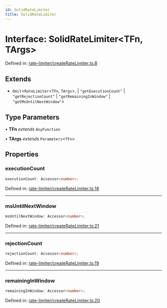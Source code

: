 ```yaml
---
id: SolidRateLimiter
title: SolidRateLimiter
---
```


<!-- DO NOT EDIT: this page is autogenerated from the type comments -->

# Interface: SolidRateLimiter\<TFn, TArgs\>

Defined in: [rate-limiter/createRateLimiter.ts:8](https://github.com/TanStack/pacer/blob/main/packages/solid-pacer/src/rate-limiter/createRateLimiter.ts#L8)

## Extends

- `Omit`\<`RateLimiter`\<`TFn`, `TArgs`\>, 
  \| `"getExecutionCount"`
  \| `"getRejectionCount"`
  \| `"getRemainingInWindow"`
  \| `"getMsUntilNextWindow"`\>

## Type Parameters

• **TFn** *extends* `AnyFunction`

• **TArgs** *extends* `Parameters`\<`TFn`\>

## Properties

### executionCount

```ts
executionCount: Accessor<number>;
```

Defined in: [rate-limiter/createRateLimiter.ts:18](https://github.com/TanStack/pacer/blob/main/packages/solid-pacer/src/rate-limiter/createRateLimiter.ts#L18)

***

### msUntilNextWindow

```ts
msUntilNextWindow: Accessor<number>;
```

Defined in: [rate-limiter/createRateLimiter.ts:21](https://github.com/TanStack/pacer/blob/main/packages/solid-pacer/src/rate-limiter/createRateLimiter.ts#L21)

***

### rejectionCount

```ts
rejectionCount: Accessor<number>;
```

Defined in: [rate-limiter/createRateLimiter.ts:19](https://github.com/TanStack/pacer/blob/main/packages/solid-pacer/src/rate-limiter/createRateLimiter.ts#L19)

***

### remainingInWindow

```ts
remainingInWindow: Accessor<number>;
```

Defined in: [rate-limiter/createRateLimiter.ts:20](https://github.com/TanStack/pacer/blob/main/packages/solid-pacer/src/rate-limiter/createRateLimiter.ts#L20)
